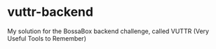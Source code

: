# vuttr-backend
My solution for the BossaBox backend challenge, called VUTTR (Very Useful Tools to Remember)
